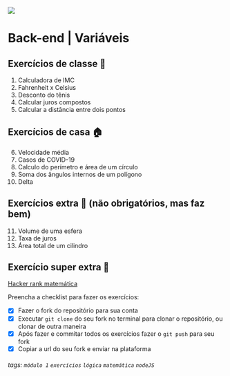 ![](https://i.imgur.com/xG74tOh.png)

# Back-end | Variáveis

## Exercícios de classe 🏫

01. Calculadora de IMC
02. Fahrenheit x Celsius
03. Desconto do tênis
04. Calcular juros compostos
05. Calcular a distância entre dois pontos

## Exercícios de casa 🏠 

06. Velocidade média
07. Casos de COVID-19
08. Calculo do perímetro e área de um círculo
09. Soma dos ângulos internos de um polígono
10. Delta

## Exercícios extra 🌟 (não obrigatórios, mas faz bem)

11. Volume de uma esfera
12. Taxa de juros
13. Área total de um cilindro

## Exercício super extra 🌠
[Hacker rank matemática](https://www.hackerrank.com/domains/mathematics?filters%5Bdifficulty%5D%5B%5D=easy&filters%5Bdifficulty%5D%5B%5D=medium)

Preencha a checklist para fazer os exercícios:

-   [X] Fazer o fork do repositório para sua conta
-   [X] Executar `git clone` do seu fork no terminal para clonar o repositório, ou clonar de outra maneira
-   [X] Após fazer e commitar todos os exercícios fazer o `git push` para seu fork
-   [X] Copiar a url do seu fork e enviar na plataforma

###### tags: `módulo 1` `exercícios` `lógica` `matemática` `nodeJS`